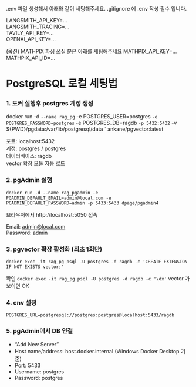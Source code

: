 .env 파일 생성해서 아래와 같이 세팅해주세요. 
.gitignore 에 .env 작성 필수 입니다. 

LANGSMITH_API_KEY=...   
LANGSMITH_TRACING=...   
TAVILY_API_KEY=...   
OPENAI_API_KEY=...   

(옵션) MATHPIX 파싱 쓰실 분은 아래를 세팅해주세요 
MATHPIX_API_KEY=...   
MATHPIX_API_ID=...


# PostgreSQL 로컬 세팅법 

### 1. 도커 실행후 postgres 계정 생성   

docker run -d `
  --name rag_pg `
  -e POSTGRES_USER=postgres `
  -e POSTGRES_PASSWORD=postgres `
  -e POSTGRES_DB=ragdb `
  -p 5432:5432 `
  -v ${PWD}/pgdata:/var/lib/postgresql/data `
  ankane/pgvector:latest

포트: localhost:5432  
계정: postgres / postgres  
데이터베이스: ragdb  
vector 확장 모듈 자동 로드


### 2. pgAdmin 실행  
```docker run -d --name rag_pgadmin -e PGADMIN_DEFAULT_EMAIL=admin@local.com -e PGADMIN_DEFAULT_PASSWORD=admin -p 5433:5433 dpage/pgadmin4```   
   
브라우저에서 http://localhost:5050 접속

Email: admin@local.com   
Password: admin


### 3. pgvector 확장 활성화 (최초 1회만)
```docker exec -it rag_pg psql -U postgres -d ragdb -c 'CREATE EXTENSION IF NOT EXISTS vector;'```

확인
```docker exec -it rag_pg psql -U postgres -d ragdb -c '\dx'```
vector 가 보이면 OK 
   

### 4. env 설정 
```POSTGRES_URL=postgresql://postgres:postgres@localhost:5433/ragdb```

### 5. pgAdmin에서 DB 연결

- “Add New Server”
- Host name/address: host.docker.internal
(Windows Docker Desktop 기준)
- Port: 5433
- Username: postgres
- Password: postgres